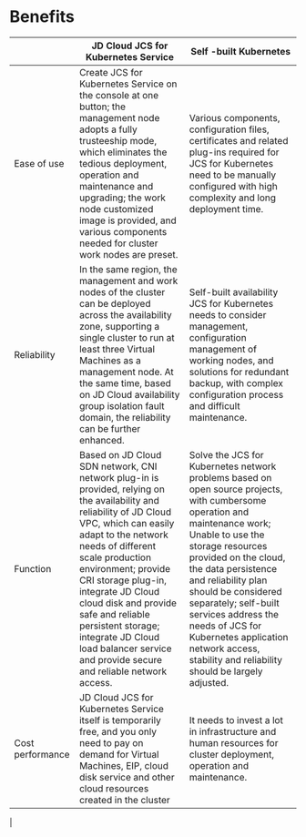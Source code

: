 

# Benefits

| | JD Cloud JCS for Kubernetes Service | Self -built Kubernetes |
| --- | --- | --- |
| Ease of use | Create JCS for Kubernetes Service on the console at one button; the management node adopts a fully trusteeship mode, which eliminates the tedious deployment, operation and maintenance and upgrading; the work node customized image is provided, and various components needed for cluster work nodes are preset.   | Various components, configuration files, certificates and related plug-ins required for JCS for Kubernetes need to be manually configured with high complexity and long deployment time. |
| Reliability | In the same region, the management and work nodes of the cluster can be deployed across the availability zone, supporting a single cluster to run at least three Virtual Machines as a management node. At the same time, based on JD Cloud availability group isolation fault domain, the reliability can be further enhanced.  | Self-built availability JCS for Kubernetes needs to consider management, configuration management of working nodes, and solutions for redundant backup, with complex configuration process and difficult maintenance.   |
| Function | Based on JD Cloud SDN network, CNI network plug-in is provided, relying on the availability and reliability of JD Cloud VPC, which can easily adapt to the network needs of different scale production environment; provide CRI storage plug-in, integrate JD Cloud cloud disk and provide safe and reliable persistent storage; integrate JD Cloud load balancer service and provide secure and reliable network access.  |Solve the JCS for Kubernetes network problems based on open source projects, with cumbersome operation and maintenance work; Unable to use the storage resources provided on the cloud, the data persistence and reliability plan should be considered separately; self-built services address the needs of JCS for Kubernetes application network access, stability and reliability should be largely adjusted. |
| Cost performance | JD Cloud JCS for Kubernetes Service itself is temporarily free, and you only need to pay on demand for Virtual Machines, EIP, cloud disk service and other cloud resources created in the cluster | It needs to invest a lot in infrastructure and human resources for cluster deployment, operation and maintenance.
  |
